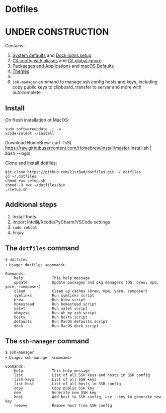 # Dotfiles

# UNDER CONSTRUCTION

Contains:

1. [System defaults]() and [Dock icons setup]()
2. [Git config with aliases]() and [Git global ignore]()
3. [Packaages and Applications]() and [macOS Defaults]()
4. [Themes]()
5. []()
6. `ssh-manager` command to manage ssh config hosts and keys, including copy public keys to clipboard, transfer to server and more with autocomplete
 <!-- 9. Packages / CLI (brew, brew cask, dockutil, htop, iftop, openssl, tig, composer, httpie, nmap, php71, git, subversion, node, python3, thefuck, wget, yarn, zsh, zsh-completions)
7. Applications () -->

## Install

On fresh installation of MacOS:

    sudo softwareupdate -i -a
    xcode-select --install

Download HomeBrew:
curl -fsSL https://raw.githubusercontent.com/Homebrew/install/master install.sh | bash --login

Clone and install dotfiles:

    git clone https://github.com/21stBam/dotfiles.git ~/.dotfiles
    cd ~/.dotfiles
    chmod +wx setup.sh
    chmod -R +wx ~/dotfiles/bin
    ./setup.sh

## Additional steps

1. Install fonts
2. Import Intellij/Xcode/PyCharm/VSCode settings
3. `sudo reboot`
4. Enjoy

## The `dotfiles` command

    $ dotfiles
    ￫ Usage: dotfiles <command>

    Commands:
        help             This help message
        update           Update packages and pkg managers (OS, brew, npm, yarn, commposer)
        clean            Clean up caches (brew, npm, yarn, composer)
        symlinks         Run symlinks script
        brew             Run brew script
        homestead        Run homestead script
        valet            Run valet script
        ohmyzsh          Run oh my zsh script
        hosts            Run hosts script
        defaults         Run MacOS defaults script
        dock             Run MacOS dock script

## The `ssh-manager` command

    $ ssh-manager
    ￫ Usage: ssh-manager <command>

    Commands:
        help             This help message
        list             List of all SSH keys and hosts in SSH config
        list-keys        List of all SSH keys
        list-host        List of all hosts in SSH config
        copy             Copy public SSH key
        new              Generate new SSH key
        host             Add host to SSH config, use --key to generate new key
        remove           Remove host from SSH config

<!--
credits:
https://github.com/mihaliak/dotfiles
https://github.com/mathiasbynens/dotfiles
https://github.com/nicknisi/dotfiles
https://github.com/0xadada/dotfiles


TODOs:

Sheldon Plugin Manager
https://github.com/denysdovhan/dotfiles

Outbount Network Firewall
Little Snitch(Paid) or Lulu(free) Look at other Objective-see applications
Block Malicious Domain Names
 -->
